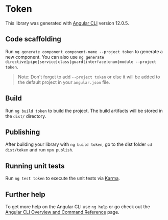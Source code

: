 # Token

This library was generated with [Angular CLI](https://github.com/angular/angular-cli) version 12.0.5.

## Code scaffolding

Run `ng generate component component-name --project token` to generate a new component. You can also use `ng generate directive|pipe|service|class|guard|interface|enum|module --project token`.

> Note: Don't forget to add `--project token` or else it will be added to the default project in your `angular.json` file.

## Build

Run `ng build token` to build the project. The build artifacts will be stored in the `dist/` directory.

## Publishing

After building your library with `ng build token`, go to the dist folder `cd dist/token` and run `npm publish`.

## Running unit tests

Run `ng test token` to execute the unit tests via [Karma](https://karma-runner.github.io).

## Further help

To get more help on the Angular CLI use `ng help` or go check out the [Angular CLI Overview and Command Reference](https://angular.io/cli) page.
